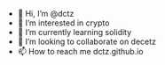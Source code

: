 - 👋 Hi, I’m @dctz
- 👀 I’m interested in crypto
- 🌱 I’m currently learning solidity
- 💞️ I’m looking to collaborate on decetz
- 📫 How to reach me dctz.github.io

<!---
dctz/dctz is a ✨ special ✨ repository because its `README.md` (this file) appears on your GitHub profile.
You can click the Preview link to take a look at your changes.
--->
